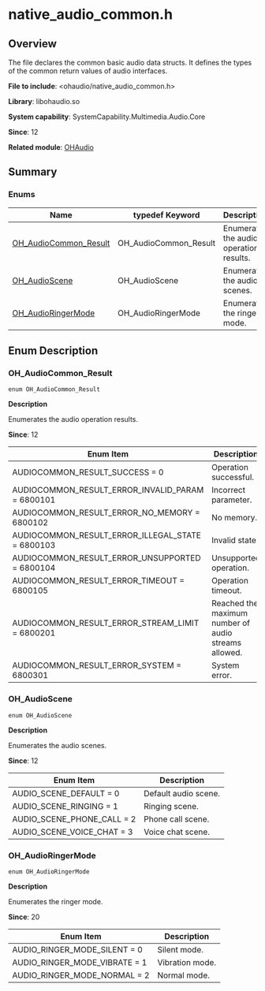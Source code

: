 # native_audio_common.h
<!--Kit: Audio Kit-->
<!--Subsystem: Multimedia-->
<!--Owner: @songshenke-->
<!--Designer: @caixuejiang; @hao-liangfei; @zhanganxiang-->
<!--Tester: @Filger-->
<!--Adviser: @zengyawen-->

## Overview

The file declares the common basic audio data structs. It defines the types of the common return values of audio interfaces.

**File to include**: <ohaudio/native_audio_common.h>

**Library**: libohaudio.so

**System capability**: SystemCapability.Multimedia.Audio.Core

**Since**: 12

**Related module**: [OHAudio](capi-ohaudio.md)

## Summary

### Enums

| Name| typedef Keyword| Description|
| -- | -- | -- |
| [OH_AudioCommon_Result](#oh_audiocommon_result) | OH_AudioCommon_Result | Enumerates the audio operation results.|
| [OH_AudioScene](#oh_audioscene) | OH_AudioScene | Enumerates the audio scenes.|
| [OH_AudioRingerMode](#oh_audioringermode) | OH_AudioRingerMode | Enumerates the ringer mode.|

## Enum Description

### OH_AudioCommon_Result

```
enum OH_AudioCommon_Result
```

**Description**

Enumerates the audio operation results.

**Since**: 12

| Enum Item| Description|
| -- | -- |
| AUDIOCOMMON_RESULT_SUCCESS = 0 | Operation successful.|
| AUDIOCOMMON_RESULT_ERROR_INVALID_PARAM = 6800101 | Incorrect parameter.|
| AUDIOCOMMON_RESULT_ERROR_NO_MEMORY = 6800102 | No memory.|
| AUDIOCOMMON_RESULT_ERROR_ILLEGAL_STATE = 6800103 | Invalid state.|
| AUDIOCOMMON_RESULT_ERROR_UNSUPPORTED = 6800104 | Unsupported operation.|
| AUDIOCOMMON_RESULT_ERROR_TIMEOUT = 6800105 | Operation timeout.|
| AUDIOCOMMON_RESULT_ERROR_STREAM_LIMIT = 6800201 | Reached the maximum number of audio streams allowed.|
| AUDIOCOMMON_RESULT_ERROR_SYSTEM = 6800301 | System error.|

### OH_AudioScene

```
enum OH_AudioScene
```

**Description**

Enumerates the audio scenes.

**Since**: 12

| Enum Item| Description|
| -- | -- |
| AUDIO_SCENE_DEFAULT = 0 | Default audio scene.|
| AUDIO_SCENE_RINGING = 1 | Ringing scene.|
| AUDIO_SCENE_PHONE_CALL = 2 | Phone call scene.|
| AUDIO_SCENE_VOICE_CHAT = 3 | Voice chat scene.|

### OH_AudioRingerMode

```
enum OH_AudioRingerMode
```

**Description**

Enumerates the ringer mode.

**Since**: 20

| Enum Item| Description|
| -- | -- |
| AUDIO_RINGER_MODE_SILENT = 0 | Silent mode.|
| AUDIO_RINGER_MODE_VIBRATE = 1 | Vibration mode.|
| AUDIO_RINGER_MODE_NORMAL = 2 | Normal mode.|
